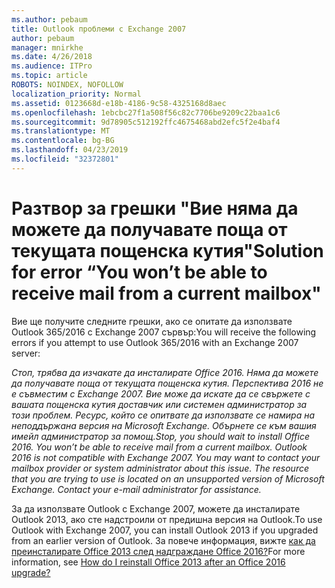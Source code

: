 ```yaml
---
ms.author: pebaum
title: Outlook проблеми с Exchange 2007
author: pebaum
manager: mnirkhe
ms.date: 4/26/2018
ms.audience: ITPro
ms.topic: article
ROBOTS: NOINDEX, NOFOLLOW
localization_priority: Normal
ms.assetid: 0123668d-e18b-4186-9c58-4325168d8aec
ms.openlocfilehash: 1ebcbc27f1a508f56c82c7706be9209c22baa1c6
ms.sourcegitcommit: 9d78905c512192ffc4675468abd2efc5f2e4baf4
ms.translationtype: MT
ms.contentlocale: bg-BG
ms.lasthandoff: 04/23/2019
ms.locfileid: "32372801"
---
```

# <a name="solution-for-error-you-wont-be-able-to-receive-mail-from-a-current-mailbox"></a><span data-ttu-id="b3eec-102">Разтвор за грешки "Вие няма да можете да получавате поща от текущата пощенска кутия"</span><span class="sxs-lookup"><span data-stu-id="b3eec-102">Solution for error “You won’t be able to receive mail from a current mailbox"</span></span>
<span data-ttu-id="b3eec-103">Вие ще получите следните грешки, ако се опитате да използвате Outlook 365/2016 с Exchange 2007 сървър:</span><span class="sxs-lookup"><span data-stu-id="b3eec-103">You will receive the following errors if you attempt to use Outlook 365/2016 with an Exchange 2007 server:</span></span>

<span data-ttu-id="b3eec-104">*Стоп, трябва да изчакате да инсталирате Office 2016. Няма да можете да получавате поща от текущата пощенска кутия. Перспектива 2016 не е съвместим с Exchange 2007. Вие може да искате да се свържете с вашата пощенска кутия доставчик или системен администратор за този проблем. Ресурс, който се опитвате да използвате се намира на неподдържана версия на Microsoft Exchange. Обърнете се към вашия имейл администратор за помощ.*</span><span class="sxs-lookup"><span data-stu-id="b3eec-104">*Stop, you should wait to install Office 2016. You won’t be able to receive mail from a current mailbox. Outlook 2016 is not compatible with Exchange 2007. You may want to contact your mailbox provider or system administrator about this issue. The resource that you are trying to use is located on an unsupported version of Microsoft Exchange. Contact your e-mail administrator for assistance.*</span></span>

<span data-ttu-id="b3eec-105">За да използвате Outlook с Exchange 2007, можете да инсталирате Outlook 2013, ако сте надстроили от предишна версия на Outlook.</span><span class="sxs-lookup"><span data-stu-id="b3eec-105">To use Outlook with Exchange 2007, you can install Outlook 2013 if you upgraded from an earlier version of Outlook.</span></span> <span data-ttu-id="b3eec-106">За повече информация, вижте [как да преинсталирате Office 2013 след надграждане Office 2016?](https://support.office.com/article/a6ca92f4-cbb4-4609-9fdb-f8d3dd6812f3)</span><span class="sxs-lookup"><span data-stu-id="b3eec-106">For more information, see [How do I reinstall Office 2013 after an Office 2016 upgrade?](https://support.office.com/article/a6ca92f4-cbb4-4609-9fdb-f8d3dd6812f3)</span></span>